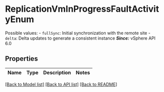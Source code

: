 # ReplicationVmInProgressFaultActivityEnum

Possible values: - `fullSync`: Initial synchronization with the remote site - `delta`: Delta updates to generate a consistent instance    ***Since:*** vSphere API 6.0 

## Properties
Name | Type | Description | Notes
------------ | ------------- | ------------- | -------------

[[Back to Model list]](../README.md#documentation-for-models) [[Back to API list]](../README.md#documentation-for-api-endpoints) [[Back to README]](../README.md)



